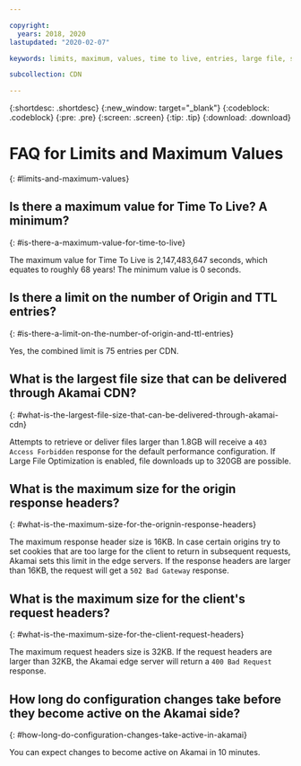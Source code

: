 ```yaml
---

copyright:
  years: 2018, 2020
lastupdated: "2020-02-07"

keywords: limits, maximum, values, time to live, entries, large file, size, optimization, downloads, years

subcollection: CDN

---
```


{:shortdesc: .shortdesc}
{:new_window: target="_blank"}
{:codeblock: .codeblock}
{:pre: .pre}
{:screen: .screen}
{:tip: .tip}
{:download: .download}

# FAQ for Limits and Maximum Values
{: #limits-and-maximum-values}

## Is there a maximum value for Time To Live? A minimum?
{: #is-there-a-maximum-value-for-time-to-live}

The maximum value for Time To Live is 2,147,483,647 seconds, which equates to roughly 68 years! The minimum value is 0 seconds.

## Is there a limit on the number of Origin and TTL entries?
{: #is-there-a-limit-on-the-number-of-origin-and-ttl-entries}

Yes, the combined limit is 75 entries per CDN.

## What is the largest file size that can be delivered through Akamai CDN?
{: #what-is-the-largest-file-size-that-can-be-delivered-through-akamai-cdn}

Attempts to retrieve or deliver files larger than 1.8GB will receive a `403 Access Forbidden` response for the default performance configuration. If Large File Optimization is enabled, file downloads up to 320GB are possible.

## What is the maximum size for the origin response headers?
{: #what-is-the-maximum-size-for-the-orignin-response-headers}

The maximum response header size is 16KB. In case certain origins try to set cookies that are too large for the client to return in subsequent requests, Akamai sets this limit in the edge servers. If the response headers are larger than 16KB, the request will get a `502 Bad Gateway` response.

## What is the maximum size for the client's request headers?
{: #what-is-the-maximum-size-for-the-client-request-headers}

The maximum request headers size is 32KB. If the request headers are larger than 32KB, the Akamai edge server will return a `400 Bad Request` response.

## How long do configuration changes take before they become active on the Akamai side?
{: #how-long-do-configuration-changes-take-active-in-akamai}

You can expect changes to become active on Akamai in 10 minutes.
